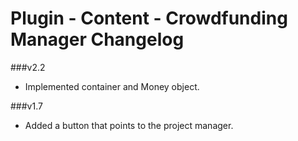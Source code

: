 Plugin - Content - Crowdfunding Manager Changelog
===========================================

###v2.2
* Implemented container and Money object.

###v1.7
* Added a button that points to the project manager.